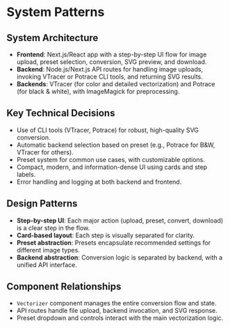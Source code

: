 # System Patterns

## System Architecture
- **Frontend**: Next.js/React app with a step-by-step UI flow for image upload, preset selection, conversion, SVG preview, and download.
- **Backend**: Node.js/Next.js API routes for handling image uploads, invoking VTracer or Potrace CLI tools, and returning SVG results.
- **Backends**: VTracer (for color and detailed vectorization) and Potrace (for black & white), with ImageMagick for preprocessing.

## Key Technical Decisions
- Use of CLI tools (VTracer, Potrace) for robust, high-quality SVG conversion.
- Automatic backend selection based on preset (e.g., Potrace for B&W, VTracer for others).
- Preset system for common use cases, with customizable options.
- Compact, modern, and information-dense UI using cards and step labels.
- Error handling and logging at both backend and frontend.

## Design Patterns
- **Step-by-step UI**: Each major action (upload, preset, convert, download) is a clear step in the flow.
- **Card-based layout**: Each step is visually separated for clarity.
- **Preset abstraction**: Presets encapsulate recommended settings for different image types.
- **Backend abstraction**: Conversion logic is separated by backend, with a unified API interface.

## Component Relationships
- `Vectorizer` component manages the entire conversion flow and state.
- API routes handle file upload, backend invocation, and SVG response.
- Preset dropdown and controls interact with the main vectorization logic. 
